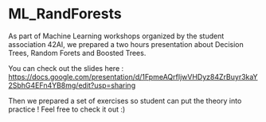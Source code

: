 # ML_RandForests
As part of Machine Learning workshops organized by the student association 42AI, we prepared a two hours presentation about Decision Trees, Random Forets and Boosted Trees.

You can check out the slides here : https://docs.google.com/presentation/d/1FpmeAQrfIjwVHDyz84ZrBuyr3kaY2SbhG4EFn4YB8mg/edit?usp=sharing

Then we prepared a set of exercises so student can put the theory into practice ! Feel free to check it out :) 

